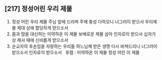 ## [217] 정성어린 우리 제물

1) 정성 어린 우리 제물 주님 앞에 드리며 주께 충성 다하오니 너그러이 받으사 우리제물 제대 상에 합당하게 받으소서  
2) 몸과 맘을 대신하는 미약하온 이 제물 보배로운 제물 삼아 인자로이 받으사 십자가상 제사 때에 신비롭게 받으소서  
3) 순교자의 후손임을 자랑하는 우리들 하느님께 받은 생명 다시 바쳐드리니 너그러이 받으소서 인자로이 받으소서  
후렴 : 미약하온 이 제물 정성 어린 이 제물
